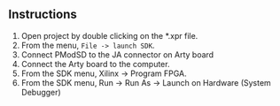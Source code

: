 ## Instructions
1. Open project by double clicking on the  *.xpr file.
2. From the menu, `File -> launch SDK`.
3. Connect PModSD to the JA connector on Arty board
4. Connect the Arty board to the computer.
5. From the SDK menu, Xilinx -> Program FPGA.
6. From the SDK menu, Run -> Run As -> Launch on Hardware (System Debugger)

